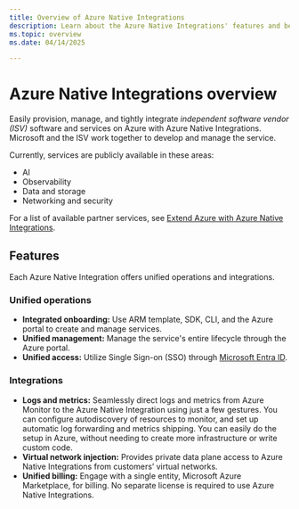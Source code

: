 ```yaml
---
title: Overview of Azure Native Integrations
description: Learn about the Azure Native Integrations' features and benefits, including unified operations and integrations.
ms.topic: overview
ms.date: 04/14/2025

---
```


# Azure Native Integrations overview

Easily provision, manage, and tightly integrate *independent software vendor (ISV)* software and services on Azure with Azure Native Integrations. Microsoft and the ISV work together to develop and manage the service. 

Currently, services are publicly available in these areas: 

- AI
- Observability
- Data and storage
- Networking and security

For a list of available partner services, see [Extend Azure with Azure Native Integrations](partners.md).

## Features

Each Azure Native Integration offers unified operations and integrations. 

### Unified operations

- **Integrated onboarding:** Use ARM template, SDK, CLI, and the Azure portal to create and manage services.
- **Unified management:** Manage the service's entire lifecycle through the Azure portal.
- **Unified access:** Utilize Single Sign-on (SSO) through [Microsoft Entra ID](/entra/fundamentals/whatis). 

### Integrations

- **Logs and metrics:** Seamlessly direct logs and metrics from Azure Monitor to the Azure Native Integration using just a few gestures. You can configure autodiscovery of resources to monitor, and set up automatic log forwarding and metrics shipping. You can easily do the setup in Azure, without needing to create more infrastructure or write custom code.
- **Virtual network injection:** Provides private data plane access to Azure Native Integrations from customers’ virtual networks.
- **Unified billing:** Engage with a single entity, Microsoft Azure Marketplace, for billing. No separate license is required to use Azure Native Integrations.
